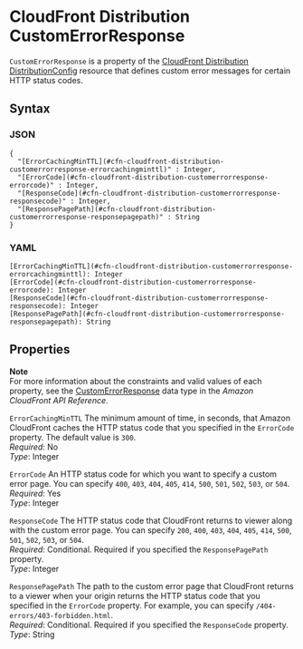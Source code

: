 # CloudFront Distribution CustomErrorResponse<a name="aws-properties-cloudfront-distribution-customerrorresponse"></a>

`CustomErrorResponse` is a property of the [CloudFront Distribution DistributionConfig](aws-properties-cloudfront-distribution-distributionconfig.md) resource that defines custom error messages for certain HTTP status codes\.

## Syntax<a name="w4ab1c21c10c54c14c28b5"></a>

### JSON<a name="aws-properties-cloudfront-distribution-customerrorresponse-syntax.json"></a>

```
{
  "[ErrorCachingMinTTL](#cfn-cloudfront-distribution-customerrorresponse-errorcachingminttl)" : Integer,
  "[ErrorCode](#cfn-cloudfront-distribution-customerrorresponse-errorcode)" : Integer,
  "[ResponseCode](#cfn-cloudfront-distribution-customerrorresponse-responsecode)" : Integer,
  "[ResponsePagePath](#cfn-cloudfront-distribution-customerrorresponse-responsepagepath)" : String
}
```

### YAML<a name="aws-properties-cloudfront-distribution-customerrorresponse-syntax.yaml"></a>

```
[ErrorCachingMinTTL](#cfn-cloudfront-distribution-customerrorresponse-errorcachingminttl): Integer
[ErrorCode](#cfn-cloudfront-distribution-customerrorresponse-errorcode): Integer
[ResponseCode](#cfn-cloudfront-distribution-customerrorresponse-responsecode): Integer
[ResponsePagePath](#cfn-cloudfront-distribution-customerrorresponse-responsepagepath): String
```

## Properties<a name="w4ab1c21c10c54c14c28b7"></a>

**Note**  
For more information about the constraints and valid values of each property, see the [CustomErrorResponse](https://docs.aws.amazon.com/cloudfront/latest/APIReference/API_CustomErrorResponse.html) data type in the *Amazon CloudFront API Reference*\.

`ErrorCachingMinTTL`  <a name="cfn-cloudfront-distribution-customerrorresponse-errorcachingminttl"></a>
The minimum amount of time, in seconds, that Amazon CloudFront caches the HTTP status code that you specified in the `ErrorCode` property\. The default value is `300`\.  
*Required*: No  
*Type*: Integer

`ErrorCode`  <a name="cfn-cloudfront-distribution-customerrorresponse-errorcode"></a>
An HTTP status code for which you want to specify a custom error page\. You can specify `400`, `403`, `404`, `405`, `414`, `500`, `501`, `502`, `503`, or `504`\.  
*Required*: Yes  
*Type*: Integer

`ResponseCode`  <a name="cfn-cloudfront-distribution-customerrorresponse-responsecode"></a>
The HTTP status code that CloudFront returns to viewer along with the custom error page\. You can specify `200`, `400`, `403`, `404`, `405`, `414`, `500`, `501`, `502`, `503`, or `504`\.  
*Required*: Conditional\. Required if you specified the `ResponsePagePath` property\.  
*Type*: Integer

`ResponsePagePath`  <a name="cfn-cloudfront-distribution-customerrorresponse-responsepagepath"></a>
The path to the custom error page that CloudFront returns to a viewer when your origin returns the HTTP status code that you specified in the `ErrorCode` property\. For example, you can specify `/404-errors/403-forbidden.html`\.  
*Required*: Conditional\. Required if you specified the `ResponseCode` property\.  
*Type*: String